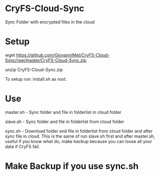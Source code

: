 # CryFS-Cloud-Sync
Sync Folder with encrypted files in the cloud 

# Setup
wget https://github.com/GiovanniMet/CryFS-Cloud-Sync/raw/master/CryFS-Cloud-Sync.zip

unzip CryFS-Cloud-Sync.zip

To setup run: install.sh as root.

# Use
master.sh - Sync folder and file in folderlist in cloud folder

slave.sh - Sync folder and file in folderlist from cloud folder

sync.sh - Download folder and file in folderlist from cloud folder and after sync file in cloud.
    This is the same of run slave.sh first and after master.sh, useful if you know what do, make backup because you can loose all your data if CryFS fail.

# Make Backup if you use sync.sh
